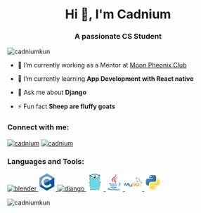<h1 align="center">Hi 👋, I'm Cadnium</h1>
<h3 align="center">A passionate CS Student</h3>

<p align="left"> <img src="https://komarev.com/ghpvc/?username=cadniumkun&label=Profile%20views&color=0e75b6&style=flat" alt="cadniumkun" /> </p>

- 🔭 I’m currently working as a Mentor at [Moon Pheonix Club](https://github.com/MOON-PHOENIX-CLUB)

- 🌱 I’m currently learning **App Development with React native**

- 💬 Ask me about **Django**

- ⚡ Fun fact **Sheep are fluffy goats**

<h3 align="left">Connect with me:</h3>
<p align="left">
<a href="https://instagram.com/cadnium" target="blank"><img align="center" src="https://raw.githubusercontent.com/rahuldkjain/github-profile-readme-generator/master/src/images/icons/Social/instagram.svg" alt="cadnium" height="30" width="40" /></a>
<a href="https://www.youtube.com/c/cadnium" target="blank"><img align="center" src="https://raw.githubusercontent.com/rahuldkjain/github-profile-readme-generator/master/src/images/icons/Social/youtube.svg" alt="cadnium" height="30" width="40" /></a>
</p>

<h3 align="left">Languages and Tools:</h3>
<p align="left"> <a href="https://www.blender.org/" target="_blank" rel="noreferrer"> <img src="https://download.blender.org/branding/community/blender_community_badge_white.svg" alt="blender" width="40" height="40"/> </a> <a href="https://www.cprogramming.com/" target="_blank" rel="noreferrer"> <img src="https://raw.githubusercontent.com/devicons/devicon/master/icons/c/c-original.svg" alt="c" width="40" height="40"/> </a> <a href="https://www.djangoproject.com/" target="_blank" rel="noreferrer"> <img src="https://cdn.worldvectorlogo.com/logos/django.svg" alt="django" width="40" height="40"/> </a> <a href="https://golang.org" target="_blank" rel="noreferrer"> <img src="https://raw.githubusercontent.com/devicons/devicon/master/icons/go/go-original.svg" alt="go" width="40" height="40"/> </a> <a href="https://www.java.com" target="_blank" rel="noreferrer"> <img src="https://raw.githubusercontent.com/devicons/devicon/master/icons/java/java-original.svg" alt="java" width="40" height="40"/> </a> <a href="https://www.mysql.com/" target="_blank" rel="noreferrer"> <img src="https://raw.githubusercontent.com/devicons/devicon/master/icons/mysql/mysql-original-wordmark.svg" alt="mysql" width="40" height="40"/> </a> <a href="https://www.python.org" target="_blank" rel="noreferrer"> <img src="https://raw.githubusercontent.com/devicons/devicon/master/icons/python/python-original.svg" alt="python" width="40" height="40"/> </a> </p>

<p><img align="center" src="https://github-readme-stats.vercel.app/api/top-langs?username=cadniumkun&show_icons=true&locale=en&layout=compact" alt="cadniumkun" /></p>
